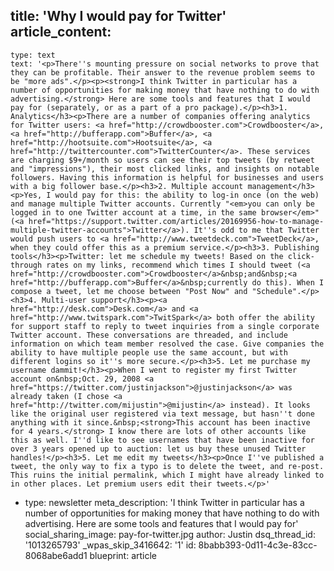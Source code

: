 title: 'Why I would pay for Twitter'
article_content:
  -
    type: text
    text: '<p>There''s mounting pressure on social networks to prove that they can be profitable. Their answer to the revenue problem seems to be "more ads".</p><p><strong>I think Twitter in particular has a number of opportunities for making money that have nothing to do with advertising.</strong> Here are some tools and features that I would pay for (separately, or as a part of a pro package).</p><h3>1. Analytics</h3><p>There are a number of companies offering analytics for Twitter users: <a href="http://crowdbooster.com">Crowdbooster</a>, <a href="http://bufferapp.com">Buffer</a>, <a href="http://hootsuite.com">Hootsuite</a>, <a href="http://twittercounter.com">TwitterCounter</a>. These services are charging $9+/month so users can see their top tweets (by retweet and "impressions"), their most clicked links, and insights on notable followers. Having this information is helpful for businesses and users with a big follower base.</p><h3>2. Multiple account management</h3><p>Yes, I would pay for this: the ability to log-in once (on the web) and manage multiple Twitter accounts. Currently "<em>you can only be logged in to one Twitter account at a time, in the same browser</em>" (<a href="https://support.twitter.com/articles/20169956-how-to-manage-multiple-twitter-accounts">Twitter</a>). It''s odd to me that Twitter would push users to <a href="http://www.tweetdeck.com">TweetDeck</a>, when they could offer this as a premium service.</p><h3>3. Publishing tools</h3><p>Twitter: let me schedule my tweets! Based on the click-through rates on my links, recommend which times I should tweet (<a href="http://crowdbooster.com">Crowdbooster</a>&nbsp;and&nbsp;<a href="http://bufferapp.com">Buffer</a>&nbsp;currently do this). When I compose a tweet, let me choose between "Post Now" and "Schedule".</p><h3>4. Multi-user support</h3><p><a href="http://desk.com">Desk.com</a> and <a href="http://www.twitspark.com">TwitSpark</a> both offer the ability for support staff to reply to tweet inquiries from a single corporate Twitter account. These conversations are threaded, and include information on which team member resolved the case. Give companies the ability to have multiple people use the same account, but with different logins so it''s more secure.</p><h3>5. Let me purchase my username dammit!</h3><p>When I went to register my first Twitter account on&nbsp;Oct. 29, 2008 <a href="https://twitter.com/justinjackson">@justinjackson</a> was already taken (I chose <a href="http://twitter.com/mijustin">@mijustin</a> instead). It looks like the original user registered via text message, but hasn''t done anything with it since.&nbsp;<strong>This account has been inactive for 4 years.</strong> I know there are lots of other accounts like this as well. I''d like to see usernames that have been inactive for over 3 years opened up to auction: let us buy these unused Twitter handles!</p><h3>5. Let me edit my tweets</h3><p>Once I''ve published a tweet, the only way to fix a typo is to delete the tweet, and re-post. This ruins the initial permalink, which I might have already linked to in other places. Let premium users edit their tweets.</p>'
  -
    type: newsletter
meta_description: 'I think Twitter in particular has a number of opportunities for making money that have nothing to do with advertising. Here are some tools and features that I would pay for'
social_sharing_image: pay-for-twitter.jpg
author: Justin
dsq_thread_id: '1013265793'
_wpas_skip_3416642: '1'
id: 8babb393-0d11-4c3e-83cc-8068abe6add1
blueprint: article
